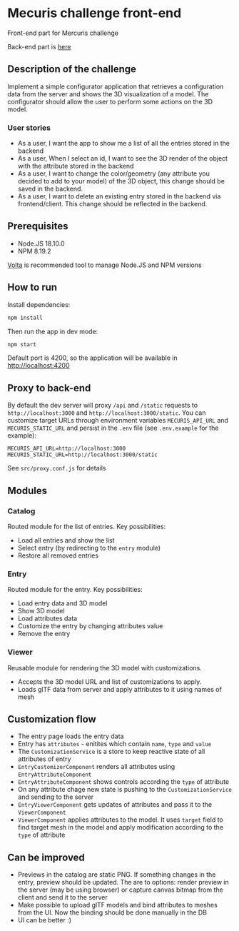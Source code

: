 # Mecuris challenge front-end

Front-end part for Mercuris challenge

Back-end part is [here](https://github.com/mdafanasev/mecuris-challenge-backend)

## Description of the challenge

Implement a simple configurator application that retrieves a configuration data from the server and
shows the 3D visualization of a model. The configurator should allow the user to perform some actions
on the 3D model.

### User stories

- As a user, I want the app to show me a list of all the entries stored in the backend
- As a user, When I select an id, I want to see the 3D render of the object with the attribute stored
  in the backend
- As a user, I want to change the color/geometry (any attribute you decided to add to your model)
  of the 3D object, this change should be saved in the backend.
- As a user, I want to delete an existing entry stored in the backend via frontend/client. This
  change should be reflected in the backend.

## Prerequisites

- Node.JS 18.10.0
- NPM 8.19.2

[Volta](https://volta.sh/) is recommended tool to manage Node.JS and NPM versions

## How to run

Install dependencies:

```bash
npm install
```

Then run the app in dev mode:

```bash
npm start
```

Default port is 4200, so the application will be available in [http://localhost:4200](http://localhost:4200)

## Proxy to back-end

By default the dev server will proxy `/api` and `/static` requests to `http://localhost:3000` and  `http://localhost:3000/static`.
You can customize target URLs through environment variables `MECURIS_API_URL` and `MECURIS_STATIC_URL` and persist in the `.env` file
(see `.env.example` for the example):

```
MECURIS_API_URL=http://localhost:3000
MECURIS_STATIC_URL=http://localhost:3000/static
```

See `src/proxy.conf.js` for details

## Modules

### Catalog

Routed module for the list of entries. Key possibilities:

- Load all entries and show the list
- Select entry (by redirecting to the `entry` module)
- Restore all removed entries

### Entry

Routed module for the entry. Key possibilities:

- Load entry data and 3D model
- Show 3D model
- Load attributes data
- Customize the entry by changing attributes value
- Remove the entry

### Viewer

Reusable module for rendering the 3D model with customizations.

- Accepts the 3D model URL and list of customizations to apply.
- Loads glTF data from server and apply attributes to it using names of mesh

## Customization flow

- The entry page loads the entry data
- Entry has `attributes` - enitites which contain `name`, `type` and `value`
- The `CustomizationService` is a store to keep reactive state of all attributes of entry
- `EntryCustomizerComponent` renders all attributes using `EntryAttributeComponent`
- `EntryAttributeComponent` shows controls according the `type` of attribute
- On any attribute chage new state is pushing to the `CustomizationService` and sending to the server
- `EntryViewerComponent` gets updates of attributes and pass it to the `ViewerComponent`
- `ViewerComponent` applies attributes to the model. It uses `target` field to find target mesh in the model and apply modification according to the `type` of attribute

## Can be improved

- Previews in the catalog are static PNG. If something changes in the entry, preview should be updated.
The are to options: render preview in the server (may be using browser) or capture canvas bitmap from the client and send it to the server
- Make possible to upload glTF models and bind attributes to meshes from the UI. Now the binding should be done manually in the DB
- UI can be better :)
